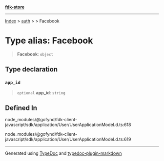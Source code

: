 [**fdk-store**](../../../README.md)
***

[Index](../../../API.md) > [auth](../../README.md) > [<internal>](../README.md) > Facebook

# Type alias: Facebook

> **Facebook**: `object`

## Type declaration

### `app_id`

> `optional` **app\_id**: `string`

## Defined In

node\_modules/@gofynd/fdk-client-javascript/sdk/application/User/UserApplicationModel.d.ts:618

node\_modules/@gofynd/fdk-client-javascript/sdk/application/User/UserApplicationModel.d.ts:619

***
Generated using [TypeDoc](https://typedoc.org/) and [typedoc-plugin-markdown](https://www.npmjs.com/package/typedoc-plugin-markdown)
